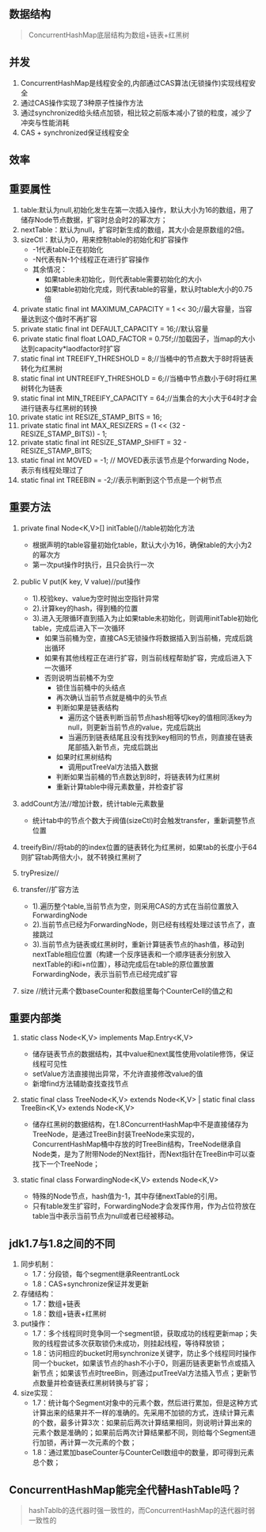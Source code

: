 ## 数据结构
> ConcurrentHashMap底层结构为数组+链表+红黑树

## 并发
1. ConcurrentHashMap是线程安全的,内部通过CAS算法(无锁操作)实现线程安全
2. 通过CAS操作实现了3种原子性操作方法
3. 通过synchronized给头结点加锁，相比较之前版本减小了锁的粒度，减少了冲突与性能消耗
4. CAS + synchronized保证线程安全

## 效率

## 重要属性
1. table:默认为null,初始化发生在第一次插入操作，默认大小为16的数组，用了储存Node节点数据，扩容时总会时2的幂次方；
2. nextTable：默认为null，扩容时新生成的数组，其大小会是原数组的2倍。
3. sizeCtl：默认为0，用来控制table的初始化和扩容操作
	- -1代表table正在初始化
	- -N代表有N-1个线程正在进行扩容操作
	- 其余情况：
		- 如果table未初始化，则代表table需要初始化的大小
		- 如果table初始化完成，则代表table的容量，默认时table大小的0.75倍
4. private static final int MAXIMUM_CAPACITY = 1 << 30;//最大容量，当容量达到这个值时不再扩容
5. private static final int DEFAULT_CAPACITY = 16;//默认容量
6. private static final float LOAD_FACTOR = 0.75f;//加载因子，当map的大小达到capacity*laodfactor时扩容
7. static final int TREEIFY_THRESHOLD = 8;//当桶中的节点数大于8时将链表转化为红黑树
8. static final int UNTREEIFY_THRESHOLD = 6;//当桶中节点数小于6时将红黑树转化为链表
9. static final int MIN_TREEIFY_CAPACITY = 64;//当集合的大小大于64时才会进行链表与红黑树的转换
10. private static int RESIZE_STAMP_BITS = 16;
11. private static final int MAX_RESIZERS = (1 << (32 - RESIZE_STAMP_BITS)) - 1;
12. private static final int RESIZE_STAMP_SHIFT = 32 - RESIZE_STAMP_BITS;
13. static final int MOVED     = -1; // MOVED表示该节点是个forwarding Node，表示有线程处理过了
14. static final int TREEBIN   = -2;//表示判断到这个节点是一个树节点


## 重要方法
1. private final Node<K,V>[] initTable()//table初始化方法
	- 根据声明的table容量初始化table，默认大小为16，确保table的大小为2的幂次方
	- 第一次put操作时执行，且只会执行一次

2. public V put(K key, V value)//put操作
	- 1).校验key、value为空时抛出空指针异常
	- 2).计算key的hash，得到桶的位置
	- 3).进入无限循环直到插入为止如果table未初始化，则调用initTable初始化table，完成后进入下一次循环
		- 如果当前桶为空，直接CAS无锁操作将数据插入到当前桶，完成后跳出循环
		- 如果有其他线程正在进行扩容，则当前线程帮助扩容，完成后进入下一次循环
		- 否则说明当前桶不为空
			- 锁住当前桶中的头结点
			- 再次确认当前节点就是桶中的头节点
			- 判断如果是链表结构
				- 遍历这个链表判断当前节点hash相等切key的值相同活key为null，则更新当前节点的value，完成后跳出
				- 当遍历到链表结尾且没有找到key相同的节点，则直接在链表尾部插入新节点，完成后跳出
			- 如果时红黑树结构
				- 调用putTreeVal方法插入数据
			- 判断如果当前桶的节点数达到8时，将链表转为红黑树
			- 重新计算table中得元素数量，并检查扩容




3. addCount方法//增加计数，统计table元素数量
	- 统计tab中的节点个数大于阀值(sizeCtl)时会触发transfer，重新调整节点位置
        


4. treeifyBin//将tab的的index位置的链表转化为红黑树，如果tab的长度小于64则扩容tab两倍大小，就不转换红黑树了

5. tryPresize//


6. transfer//扩容方法
	- 1).遍历整个table,当前节点为空，则采用CAS的方式在当前位置放入ForwardingNode
	- 2).当前节点已经为ForwardingNode，则已经有线程处理过该节点了，直接跳过
	- 3).当前节点为链表或红黑树时，重新计算链表节点的hash值，移动到nextTable相应位置（构建一个反序链表和一个顺序链表分别放入nextTable的i和i+n位置），移动完成后在table的原位置放置ForwardingNode，表示当前节点已经完成扩容
        

7. size //统计元素个数baseCounter和数组里每个CounterCell的值之和






## 重要内部类
1. static class Node<K,V> implements Map.Entry<K,V>
	- 储存链表节点的数据结构，其中value和next属性使用volatile修饰，保证线程可见性
	- setValue方法直接抛出异常，不允许直接修改value的值
	- 新增find方法辅助查找查找节点

2. static final class TreeNode<K,V> extends Node<K,V> | static final class TreeBin<K,V> extends Node<K,V>
	- 储存红黑树的数据结构，在1.8ConcurrentHashMap中不是直接储存为TreeNode，是通过TreeBin封装TreeNode来实现的，ConcurrentHashMap桶中存放的时TreeBin结构，TreeNode继承自Node类，是为了附带Node的Next指针，而Next指针在TreeBin中可以查找下一个TreeNode；

3. static final class ForwardingNode<K,V> extends Node<K,V>
	- 特殊的Node节点，hash值为-1，其中存储nextTable的引用。
	- 只有table发生扩容时，ForwardingNode才会发挥作用，作为占位符放在table当中表示当前节点为null或者已经被移动。
















## jdk1.7与1.8之间的不同
1. 同步机制：
	- 1.7：分段锁，每个segment继承ReentrantLock
	- 1.8：CAS+synchronize保证并发更新
2. 存储结构：
	- 1.7：数组+链表
	- 1.8：数组+链表+红黑树
3. put操作：
	- 1.7：多个线程同时竞争同一个segment锁，获取成功的线程更新map；失败的线程尝试多次获取锁仍未成功，则挂起线程，等待释放锁；
	- 1.8：访问相应的bucket时用synchronize关键字，防止多个线程同时操作同一个bucket，如果该节点的hash不小于0，则遍历链表更新节点或插入新节点；如果该节点时treeBin，则通过putTreeVal方法插入节点；更新节点数量并检查链表红黑树转换与扩容；
4. size实现：
	- 1.7：统计每个Segment对象中的元素个数，然后进行累加，但是这种方式计算出来的结果并不一样的准确的。先采用不加锁的方式，连续计算元素的个数，最多计算3次：如果前后两次计算结果相同，则说明计算出来的元素个数是准确的；如果前后两次计算结果都不同，则给每个Segment进行加锁，再计算一次元素的个数；
	- 1.8：通过累加baseCounter与CounterCell数组中的数量，即可得到元素总个数；




## ConcurrentHashMap能完全代替HashTable吗？
> hashTablb的迭代器时强一致性的，而ConcurrentHashMap的迭代器时弱一致性的
